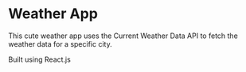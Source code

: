 # Weather App

This cute weather app uses the Current Weather Data API to fetch the weather data for a specific city. 

Built using React.js
